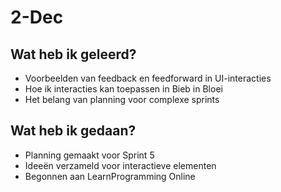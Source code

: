 # 2-Dec
## Wat heb ik geleerd?
- Voorbeelden van feedback en feedforward in UI-interacties
- Hoe ik interacties kan toepassen in Bieb in Bloei
- Het belang van planning voor complexe sprints

## Wat heb ik gedaan?
- Planning gemaakt voor Sprint 5
- Ideeën verzameld voor interactieve elementen
- Begonnen aan LearnProgramming Online
